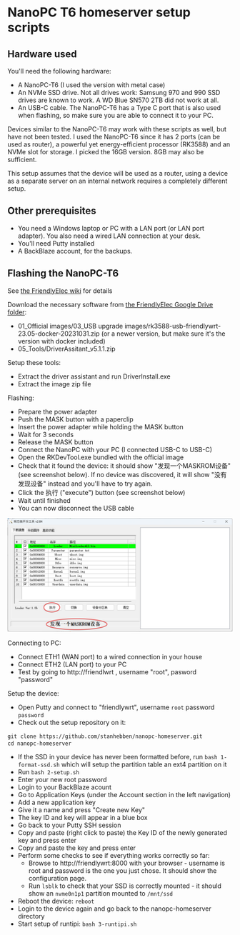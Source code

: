 # NanoPC T6 homeserver setup scripts


## Hardware used

You'll need the following hardware:
- A NanoPC-T6 (I used the version with metal case)
- An NVMe SSD drive. Not all drives work: Samsung 970 and 990 SSD drives are known to work. A WD Blue SN570 2TB did not work at all.
- An USB-C cable. The NanoPC-T6 has a Type C port that is also used when flashing, so make sure you are able to connect it to your PC.

Devices similar to the NanoPC-T6 may work with these scripts as well, but have not been tested. I used the NanoPC-T6 since it has 2 ports (can be used as router), a powerful yet energy-efficient processor (RK3588) and an NVMe slot for storage. I picked the 16GB version. 8GB may also be sufficient.

This setup assumes that the device will be used as a router, using a device as a separate server on an internal network requires a completely different setup.

## Other prerequisites

- You need a Windows laptop or PC with a LAN port (or LAN port adapter). You also need a wired LAN connection at your desk.
- You'll need Putty installed
- A BackBlaze account, for the backups.

## Flashing the NanoPC-T6

See [the FriendlyElec wiki](http://wiki.friendlyelec.com/wiki/index.php/NanoPC-T6) for details

Download the necessary software from [the FriendlyElec Google Drive folder](https://drive.google.com/drive/folders/1FoBbP_nPkMehwBj4wHwsbRU-QGjEdeEP):
- 01_Official images/03_USB upgrade images/rk3588-usb-friendlywrt-23.05-docker-20231031.zip (or a newer version, but make sure it's the version with docker included)
- 05_Tools/DriverAssitant_v5.1.1.zip

Setup these tools:
- Extract the driver assistant and run DriverInstall.exe
- Extract the image zip file

Flashing:
- Prepare the power adapter
- Push the MASK button with a paperclip
- Insert the power adapter while holding the MASK button
- Wait for 3 seconds
- Release the MASK button
- Connect the NanoPC with your PC (I connected USB-C to USB-C)
- Open the RKDevTool.exe bundled with the official image
- Check that it found the device: it should show "发现一个MASKROM设备" (see screenshot below). If no device was discovered, it will show "没有发现设备" instead and you'll have to try again.
- Click the 执行 ("execute") button (see screenshot below)
- Wait until finished
- You can now disconnect the USB cable

![RKDevTool - found device](screenshots/rkdevtool-1.png)

Connecting to PC:
- Connect ETH1 (WAN port) to a wired connection in your house
- Connect ETH2 (LAN port) to your PC
- Test by going to http://friendlwrt , username "root", pasword "password"

Setup the device:
- Open Putty and connect to "friendlywrt", username `root` password `password`
- Check out the setup repository on it:

```
git clone https://github.com/stanhebben/nanopc-homeserver.git
cd nanopc-homeserver
```

- If the SSD in your device has never been formatted before, run `bash 1-format-ssd.sh` which will setup the partition table an ext4 partition on it
- Run `bash 2-setup.sh`
- Enter your new root password
- Login to your BackBlaze acount
- Go to Application Keys (under the Account section in the left navigation)
- Add a new application key
- Give it a name and press "Create new Key"
- The key ID and key will appear in a blue box
- Go back to your Putty SSH session
- Copy and paste (right click to paste) the Key ID of the newly generated key and press enter
- Copy and paste the key and press enter
- Perform some checks to see if everything works correctly so far:
	- Browse to http://friendlywrt:8000 with your browser - username is root and password is the one you just chose. It should show the configuration page.
	- Run `lsblk` to check that your SSD is correctly mounted - it should show an `nvme0n1p1` partition mounted to `/mnt/ssd`
- Reboot the device: `reboot`
- Login to the device again and go back to the nanopc-homeserver directory
- Start setup of runtipi: `bash 3-runtipi.sh`
